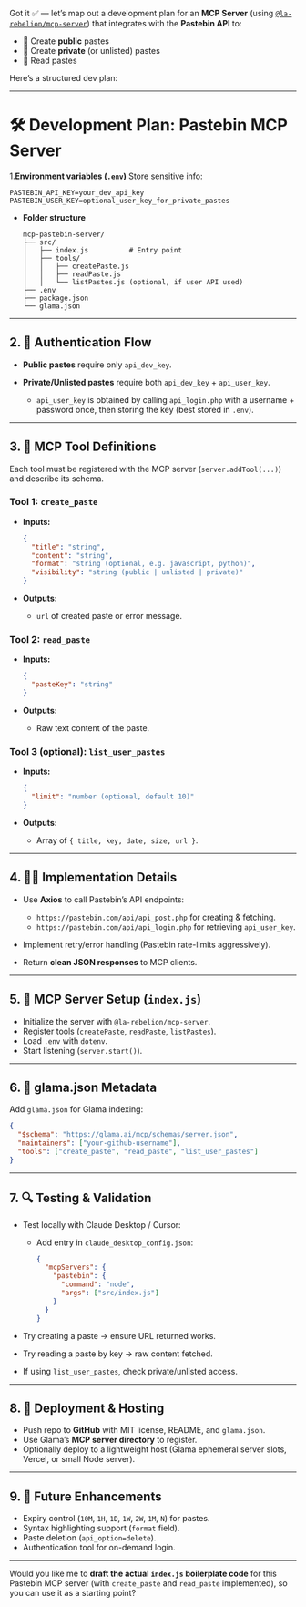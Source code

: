 Got it ✅ — let’s map out a development plan for an **MCP Server** (using [`@la-rebelion/mcp-server`](https://glama.ai/mcp/servers/%40la-rebelion/mcp-server?utm_source=chatgpt.com)) that integrates with the **Pastebin API** to:

* 🔹 Create **public** pastes
* 🔹 Create **private** (or unlisted) pastes
* 🔹 Read pastes

Here’s a structured dev plan:

---

# 🛠 Development Plan: Pastebin MCP Server
1.**Environment variables (`.env`)**
  Store sensitive info:

  ```
  PASTEBIN_API_KEY=your_dev_api_key
  PASTEBIN_USER_KEY=optional_user_key_for_private_pastes
  ```
* **Folder structure**

  ```
  mcp-pastebin-server/
  ├── src/
  │   ├── index.js          # Entry point
  │   ├── tools/
  │   │   ├── createPaste.js
  │   │   ├── readPaste.js
  │   │   └── listPastes.js (optional, if user API used)
  ├── .env
  ├── package.json
  └── glama.json
  ```

---

## 2. 🔐 Authentication Flow

* **Public pastes** require only `api_dev_key`.
* **Private/Unlisted pastes** require both `api_dev_key` + `api_user_key`.

  * `api_user_key` is obtained by calling `api_login.php` with a username + password once, then storing the key (best stored in `.env`).

---

## 3. 🧩 MCP Tool Definitions

Each tool must be registered with the MCP server (`server.addTool(...)`) and describe its schema.

### Tool 1: `create_paste`

* **Inputs:**

  ```json
  {
    "title": "string",
    "content": "string",
    "format": "string (optional, e.g. javascript, python)",
    "visibility": "string (public | unlisted | private)"
  }
  ```
* **Outputs:**

  * `url` of created paste or error message.

### Tool 2: `read_paste`

* **Inputs:**

  ```json
  {
    "pasteKey": "string"
  }
  ```
* **Outputs:**

  * Raw text content of the paste.

### Tool 3 (optional): `list_user_pastes`

* **Inputs:**

  ```json
  {
    "limit": "number (optional, default 10)"
  }
  ```
* **Outputs:**

  * Array of `{ title, key, date, size, url }`.

---

## 4. 🧑‍💻 Implementation Details

* Use **Axios** to call Pastebin’s API endpoints:

  * `https://pastebin.com/api/api_post.php` for creating & fetching.
  * `https://pastebin.com/api/api_login.php` for retrieving `api_user_key`.
* Implement retry/error handling (Pastebin rate-limits aggressively).
* Return **clean JSON responses** to MCP clients.

---

## 5. 🔌 MCP Server Setup (`index.js`)

* Initialize the server with `@la-rebelion/mcp-server`.
* Register tools (`createPaste`, `readPaste`, `listPastes`).
* Load `.env` with `dotenv`.
* Start listening (`server.start()`).

---

## 6. 📑 glama.json Metadata

Add `glama.json` for Glama indexing:

```json
{
  "$schema": "https://glama.ai/mcp/schemas/server.json",
  "maintainers": ["your-github-username"],
  "tools": ["create_paste", "read_paste", "list_user_pastes"]
}
```

---

## 7. 🔍 Testing & Validation

* Test locally with Claude Desktop / Cursor:

  * Add entry in `claude_desktop_config.json`:

    ```json
    {
      "mcpServers": {
        "pastebin": {
          "command": "node",
          "args": ["src/index.js"]
        }
      }
    }
    ```
* Try creating a paste → ensure URL returned works.
* Try reading a paste by key → raw content fetched.
* If using `list_user_pastes`, check private/unlisted access.

---

## 8. 🚀 Deployment & Hosting

* Push repo to **GitHub** with MIT license, README, and `glama.json`.
* Use Glama’s **MCP server directory** to register.
* Optionally deploy to a lightweight host (Glama ephemeral server slots, Vercel, or small Node server).

---

## 9. 📌 Future Enhancements

* Expiry control (`10M`, `1H`, `1D`, `1W`, `2W`, `1M`, `N`) for pastes.
* Syntax highlighting support (`format` field).
* Paste deletion (`api_option=delete`).
* Authentication tool for on-demand login.

---

Would you like me to **draft the actual `index.js` boilerplate code** for this Pastebin MCP server (with `create_paste` and `read_paste` implemented), so you can use it as a starting point?

